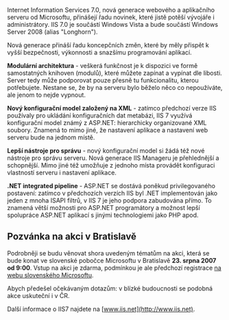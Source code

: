 <!-- dcterms:identifier = aspnetcz#159 -->
<!-- dcterms:title = Představení Internet Information Services (IIS) 7.0 -->
<!-- dcterms:abstract = Na akci v Bratislavě se podíváme na novou generaci webového a aplikačního serveru od Microsoftu, zejména z pohledu vývojáře .NET aplikací. -->
<!-- np9:categoryId = 6 -->
<!-- x4w:category = Akce a události -->
<!-- np9:authorId = 1 -->
<!-- np9:authorEmail = michal.valasek@altairis.cz -->
<!-- dcterms:creator = Michal Altair Valášek -->
<!-- dcterms:created = 2007-07-23T10:30:07+02:00 -->
<!-- dcterms:dateAccepted = 2007-07-23T10:30:07+02:00 -->

Internet Information Services 7.0, nová generace webového a aplikačního serveru od Microsoftu, přinášejí řadu novinek, které jistě potěší vývojáře i administrátory. IIS 7.0 je součástí Windows Vista a bude součástí Windows Server 2008 (alias "Longhorn"). 

Nová generace přináší řadu koncepčních změn, které by měly přispět k vyšší bezpečnosti, výkonnosti a snazšímu programování aplikací. 

**Modulární architektura** - veškerá funkčnost je k dispozici ve formě samostatných knihoven (modulů), které můžete zapínat a vypínat dle libosti. Server tedy může podporovat pouze přesně tu funkcionalitu, kterou potřebujete. Nestane se, že by na serveru bylo běželo něco co nepoužíváte, ale jenom to nejde vypnout. 

**Nový konfigurační model založený na XML** - zatímco předchozí verze IIS používaly pro ukládání konfiguračních dat metabázi, IIS 7 využívá konfigurační model známý z ASP.NET: hierarchicky organizované XML soubory. Znamená to mimo jiné, že nastavení aplikace a nastavení web serveru bude na jednom místě. 

**Lepší nástroje pro správu** - nový konfigurační model si žádá též nové nástroje pro správu serveru. Nová generace IIS Manageru je přehlednější a schopnější. Mimo jiné též umožňuje z jednoho místa provádět konfiguraci vlastností serveru i nastavení aplikace. 

**.NET integrated pipeline** - ASP.NET se dostává poněkud privilegovaného postavení: zatímco v předchozích verzích IIS byl .NET implementován jako jeden z mnoha ISAPI filtrů, v IIS 7 je jeho podpora zabudována přímo. To znamená větší možnosti pro ASP.NET programátory a možnost lepší spolupráce ASP.NET aplikací s jinými technologiemi jako PHP apod. 

## Pozvánka na akci v Bratislavě

Podrobněji se budu věnovat shora uvedeným tématům na akci, která se bude konat ve slovenské pobočce Microsoftu v Bratislavě **23. srpna 2007 od 9:00**. Vstup na akci je zdarma, podmínkou je ale předchozí registrace [na webu slovenského Microsoftu](http://msevents.microsoft.com/CUI/EventDetail.aspx?EventID=1032347096&Culture=sk-sk). 

Abych předešel očekávaným dotazům: v blízké budoucnosti se podobná akce uskuteční i v ČR. 

Další informace o IIS7 najdete na [www.iis.net](http://www.iis.net).
